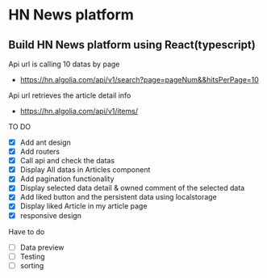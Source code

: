 # HN News platform

## Build HN News platform using React(typescript)

Api url is calling 10 datas by page

- https://hn.algolia.com/api/v1/search?page=pageNum&&hitsPerPage=10

Api url retrieves the article detail info

- https://hn.algolia.com/api/v1/items/

TO DO

- [x] Add ant design
- [x] Add routers
- [x] Call api and check the datas
- [x] Display All datas in Articles component
- [x] Add pagination functionality
- [x] Display selected data detail & owned comment of the selected data
- [x] Add liked button and the persistent data using localstorage
- [x] Display liked Article in my article page
- [x] responsive design

Have to do

- [ ] Data preview
- [ ] Testing
- [ ] sorting
